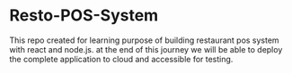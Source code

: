 # Resto-POS-System
This repo created for learning purpose of building restaurant pos system with react and node.js. at the end of this journey we will be able to deploy the complete application to cloud and accessible for testing. 
